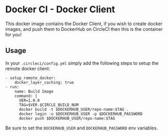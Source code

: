 # Docker CI - Docker Client

This docker image contains the Docker Client, if you wish to create docker images, and push them to DockerHub on CircleCI then this is the container for you!

## Usage

In your `.circleci/config.yml` simply add the following steps to setup the remote docker client:

    - setup_remote_docker:
        docker_layer_caching: true
    - run:
        name: Build Image
        command: |
          VER=1.0.0
          TAG=$VER.$CIRCLE_BUILD_NUM
          docker build -t $DOCKERHUB_USER/repo-name:$TAG .
          docker login -u $DOCKERHUB_USER -p $DOCKERHUB_PASSWORD
          docker push $DOCKERHUB_USER/repo-name:$TAG
          
Be sure to set the `DOCKERHUB_USER` and `DOCKERHUB_PASSWORD` env variables.
